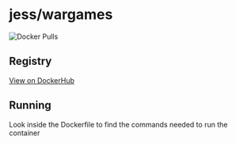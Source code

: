 # jess/wargames

![Docker Pulls](https://img.shields.io/docker/pulls/jess/wargames)



## Registry

[View on DockerHub](https://hub.docker.com/r/jess/wargames)

## Running

Look inside the Dockerfile to find the commands needed to run the container
